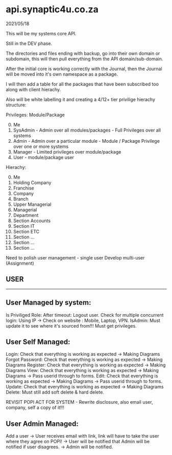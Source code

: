 # api.synaptic4u.co.za

2021/05/18

This will be my systems core API.

Still in the DEV phase.

The directories and files ending with backup, go into their own domain or subdomain, 
this will then pull everything from the API domain/sub-domain.

After the initial core is working correctly with the Journal, then the Journal will be moved into it's own namespace as a package.

I will then add a table for all the packages that have been subscribed too along with client hierachy.

Also will be white labelling it and creating a 4/12+ tier privilige hierachy structure:

Privileges: Module/Package

0. Me
1. SysAdmin - Admin over all modules/packages - Full Privileges over all systems
2. Admin - Admin over a particular module - Module / Package Privilege over one or more systems
3. Manager - Limited privileges over module/package
4. User - module/package user

Hierachy: 

0. Me
1. Holding Company
2. Franchise
3. Company
4. Branch
5. Upper Managerial
6. Managerial
7. Department
8. Section Accounts
9. Section IT
10. Section ETC
11. Section ...
12. Section ...
12. Section ...

Need to polish user management - single user
Develop multi-user (Assignment)

USER
-----------------------
-----------------------
User Managed by system:
-----------------------
Is Priviliged Role:
After timeout: Logout user.
Check for multiple concurrent login:
Using IP -> Check on website : Mobile, Laptop, VPN.
IsAdmin: Must update it to see where it's sourced from!!!
Must get privileges.

User Self Managed:
-----------------------
Login: Check that everything is working as expected -> Making Diagrams
Forgot Password: Check that everything is working as expected -> Making Diagrams
Register: Check that everything is working as expected -> Making Diagrams
View: Check that everything is working as expected -> Making Diagrams -> Pass userid through to forms.
Edit: Check that everything is working as expected -> Making Diagrams -> Pass userid through to forms.
Update: Check that everything is working as expected -> Making Diagrams
Delete: Must still add soft delete & hard delete.

REVISIT POPI ACT FOR SYSTEM - Rewrite disclosure, also email user, company, self a copy of it!!!

User Admin Managed:
-----------------------
Add a user
-> User receives email with link, link will have to take the user where they agree on POPI!
-> User will be notified that Admin will be notified if user disagrees.
-> Admin will be notified.

